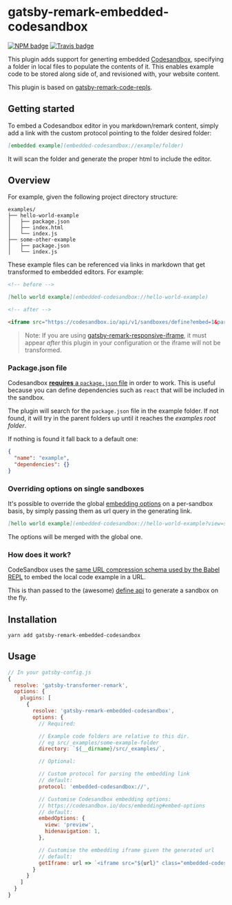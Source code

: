 # gatsby-remark-embedded-codesandbox

[![NPM badge](https://img.shields.io/npm/v/gatsby-remark-embedded-codesandbox.svg?style=flat-square)](https://www.npmjs.com/package/gatsby-remark-embedded-codesandbox)
[![Travis badge](https://img.shields.io/travis/elboman/gatsby-remark-embedded-codesandbox.svg?branch=master&style=flat-square)](https://travis-ci.org/elboman/gatsby-remark-embedded-codesandbox)

This plugin adds support for generting embedded [Codesandbox](https://codesandbox.io/), specifying a folder in local files to populate the contents of it.
This enables example code to be stored along side of, and revisioned with, your website content.

This plugin is based on [gatsby-remark-code-repls](https://github.com/gatsbyjs/gatsby/tree/master/packages/gatsby-remark-code-repls).

## Getting started

To embed a Codesandbox editor in you markdown/remark content, simply add a link with the custom protocol pointing to the folder desired folder:

```md
[embedded example](embedded-codesandbox://example/folder)
```

It will scan the folder and generate the proper html to include the editor.

## Overview

For example, given the following project directory structure:

```
examples/
├── hello-world-example
│   ├── package.json
│   ├── index.html
│   └── index.js
├── some-other-example
│   ├── package.json
│   └── index.js
```

These example files can be referenced via links in markdown that get transformed
to embedded editors. For example:

```md
<!-- before -->

[hello world example](embedded-codesandbox://hello-world-example)

<!-- after -->

<iframe src="https://codesandbox.io/api/v1/sandboxes/define?embed=1&parameters=N4IgZglgNgpgziAXKADgQwMYGs0HMYB0AVnAPYB2SoGFALjObVSOWgLYxIgwAe7KsEAF8hAGhARyAE14EAFrTZRmNRgyaIQAHgVKAfFoBGpKQE8DAemNnLuqHuHjJMnsQTIQq-oy6q4tAAIwUlIAgF4AgB0QQzQAJ2iAbmERIA&query=hidenavigation%3D1%26view%3Dpreview" style="width:100%; height:500px; border:0; border-radius: 4px; overflow:hidden;\\" sandbox="allow-modals allow-forms allow-popups allow-scripts allow-same-origin"></iframe>
```

> Note: If you are using [gatsby-remark-responsive-iframe](https://github.com/gatsbyjs/gatsby/tree/master/packages/gatsby-remark-responsive-iframe), it must appear _after_ this plugin in your configuration or the iframe will not be transformed.

### Package.json file

Codesandbox [**requires** a `package.json` file](https://codesandbox.io/docs/importing#how-it-works) in order to work.
This is useful because you can define dependencies such as `react` that will be included in the sandbox.

The plugin will search for the `package.json` file in the example folder.
If not found, it will try in the parent folders up until it reaches the _examples root folder_.

If nothing is found it fall back to a default one:

```json
{
  "name": "example",
  "dependencies": {}
}
```

### Overriding options on single sandboxes

It's possible to override the global [embedding options](https://codesandbox.io/docs/embedding#embed-options) on a per-sandbox basis, by simply passing them as url query in the generating link.

```md
[hello world example](embedded-codesandbox://hello-world-example?view=split)
```

The options will be merged with the global one.

### How does it work?

CodeSandbox uses the [same URL compression schema used by the Babel REPL](https://github.com/babel/website/blob/c9dd1f516985f7267eb58c286789e0c66bc0a21d/js/repl/UriUtils.js#L22-L26) to embed the local code example in a URL.

This is than passed to the (awesome) [define api](https://codesandbox.io/docs/importing#define-api) to generate a sandbox on the fly.

## Installation

`yarn add gatsby-remark-embedded-codesandbox`

## Usage

```javascript
// In your gatsby-config.js
{
  resolve: 'gatsby-transformer-remark',
  options: {
    plugins: [
      {
        resolve: 'gatsby-remark-embedded-codesandbox',
        options: {
          // Required:

          // Example code folders are relative to this dir.
          // eg src/_examples/some-example-folder
          directory: `${__dirname}/src/_examples/`,

          // Optional:

          // Custom protocol for parsing the embedding link
          // default:
          protocol: 'embedded-codesandbox://',

          // Customise Codesandbox embedding options:
          // https://codesandbox.io/docs/embedding#embed-options
          // default:
          embedOptions: {
            view: 'preview',
            hidenavigation: 1,
          },

          // Customise the embedding iframe given the generated url
          // default:
          getIframe: url => `<iframe src="${url}" class="embedded-codesandbox" sandbox="allow-modals allow-forms allow-popups allow-scripts allow-same-origin"></iframe>`
        }
      }
    ]
  }
}
```
